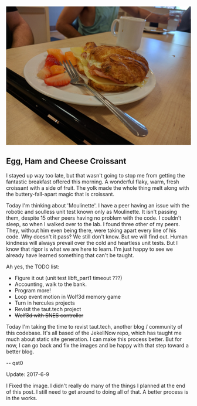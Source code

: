 ![Egg, Ham and Cheese Croissant](images/2017-6-2.jpg)
## Egg, Ham and Cheese Croissant

I stayed up way too late, but that wasn't going to stop me from getting the fantastic breakfast offered this morning.
A wonderful flaky, warm, fresh croissant with a side of fruit.
The yolk made the whole thing melt along with the buttery-fall-apart magic that is croissant.

Today I'm thinking about  'Moulinette'.
I have a peer having an issue with the robotic and soulless unit test known only as Moulinette.
It isn't passing them, despite 15 other peers having no problem with the code.
I couldn't sleep, so when I walked over to the lab. I found three other of my peers.
They, without him even being there, were taking apart every line of his code.
Why doesn't it pass? We still don't know. But we will find out.
Human kindness will always prevail over the cold and heartless unit tests.
But I know that rigor is what we are here to learn.
I'm just happy to see we already have learned something that can't be taught.

Ah yes, the TODO list:
* Figure it out (unit test libft_part1 timeout ???)
* Accounting, walk to the bank.
* Program more!
* Loop event motion in Wolf3d memory game
* Turn in hercules projects
* Revisit the taut.tech project
* ~~Wolf3d with SNES controller~~

Today I'm taking the time to revist taut.tech, another blog / community of this codebase.
It's all based of the JekellNow repo, which has taught me much about static site generation.
I can make this process better. But for now, I can go back and fix the images and be happy with
that step toward a better blog.

-- qst0

Update: 2017-6-9

I Fixed the image.
I didn't really do many of the things I planned at the end of this post.
I still need to get around to doing all of that.
A better process is in the works.
